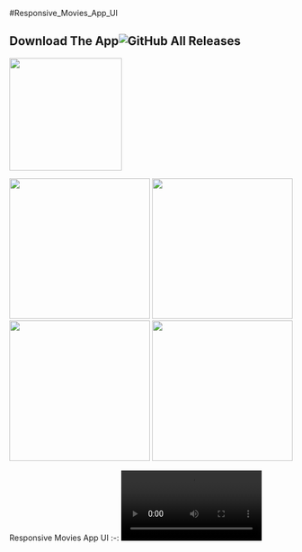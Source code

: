 #Responsive_Movies_App_UI

## Download The App![GitHub All Releases](https://img.shields.io/github/downloads/HusseinMohamed99/Responsive_Movies_App_UI/total?color=green)
<a href="https://github.com/HusseinMohamed99/Responsive_Movies_App_UI/releases/download/v1.0.0/Responsive.Movies.App.apk"><img src="https://playerzon.com/asset/download.png" width="200">
</img></a>


<p>

  <img src="https://github.com/HusseinMohamed99/Responsive_Movies_App_UI/assets/84459939/8cb177a9-a62c-4daf-a374-2798204f3690" width="250" />
    <img src="https://github.com/HusseinMohamed99/Responsive_Movies_App_UI/assets/84459939/733639f4-c6db-4544-bf76-3feafe788bd9 " width="250" />
    <img src="https://github.com/HusseinMohamed99/Responsive_Movies_App_UI/assets/84459939/cc7d3574-5a0d-4379-9a4d-3a26f3e3e955 " width="250" />
    <img src="https://github.com/HusseinMohamed99/Responsive_Movies_App_UI/assets/84459939/06853c07-6b59-4a16-b3ce-1d26f8b9e802" width="250" />
  </p>
  
Responsive Movies App UI
:-:
  <video src='https://github.com/HusseinMohamed99/Responsive_Movies_App_UI/assets/84459939/af31cf51-8734-4389-b09a-cee25efbbf5f' width=250/> |

